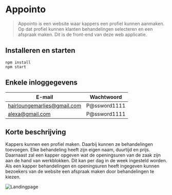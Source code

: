 # Appointo

> Appointo is een website waar kappers een profiel kunnen aanmaken. Op dat profiel kunnen klanten behandelingen selecteren en een afspraak maken. Dit is de front-end van deze web applicatie.

## Installeren en starten
```
npm install
npm start
```
## Enkele inloggegevens
| E-mail                      |  Wachtwoord  |
| --------------------------- | :----------: |
| hairloungemarlies@gmail.com | P@ssword1111 |
| alexa@gmail.com             | P@ssword1111 |

## Korte beschrijving
Kappers kunnen een profiel maken. Daarbij kunnen ze behandelingen toevoegen. Elke behandeling heeft zijn eigen naam, duurtijd en prijs. Daarnaast zal een kapper opgeven wat de openingsuren van de zaak zijn aan de hand van werkblokken. Dit kan per dag in de week ingesteld worden. Als een kapper behandelingen en openingsuren heeft ingegeven kunnen bezoekers van de website een afspraak maken door behandelingen te kiezen. 

![Landingpage](https://i.imgur.com/e0tPvEZ.png)

